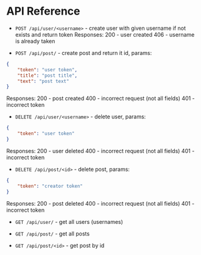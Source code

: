 # API Reference

- ```POST /api/user/<username>``` - create user with given username if not exists and return token
Responses:
200 - user created
406 - username is already taken

- ```POST /api/post/``` - create post and return it id, params:
```json
{
    "token": "user token",
    "title": "post title",
    "text": "post text"
}
```
Responses:
200 - post created
400 - incorrect request (not all fields)
401 - incorrect token

- ```DELETE /api/user/<username>``` - delete user, params:
```json
{
    "token": "user token"
}
```
Responses:
200 - user deleted
400 - incorrect request (not all fields)
401 - incorrect token

- ```DELETE /api/post/<id>``` - delete post, params:
```json
{
    "token": "creator token"
}
```
Responses:
200 - post deleted
400 - incorrect request (not all fields)
401 - incorrect token

- ```GET /api/user/``` - get all users (usernames)

- ```GET /api/post/``` - get all posts

- ```GET /api/post/<id>``` - get post by id
